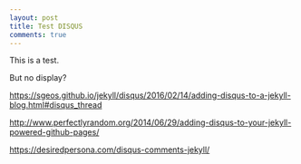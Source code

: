```yaml
---
layout: post
title: Test DISQUS
comments: true
---
```


This is a test.

But no display?

https://sgeos.github.io/jekyll/disqus/2016/02/14/adding-disqus-to-a-jekyll-blog.html#disqus_thread

http://www.perfectlyrandom.org/2014/06/29/adding-disqus-to-your-jekyll-powered-github-pages/

https://desiredpersona.com/disqus-comments-jekyll/
